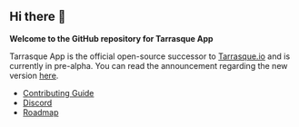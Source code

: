 ## Hi there 👋

**Welcome to the GitHub repository for Tarrasque App**

Tarrasque App is the official open-source successor to [Tarrasque.io](https://tarrasque.io) and is currently in pre-alpha. You can read the announcement regarding the new version [here](https://announcekit.app/tarrasque.io/changelog/tarrasque.io-is-going-open-source-3IZhu).

- [Contributing Guide](https://github.com/tarrasqueapp/tarrasqueapp/blob/main/CONTRIBUTING.md)
- [Discord](https://tarrasque.app/discord)
- [Roadmap](https://tarrasque.app/roadmap)

